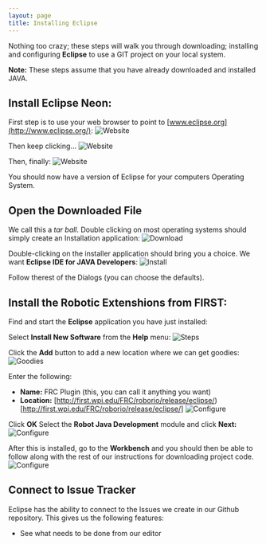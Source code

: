 ```yaml
---
layout: page
title: Installing Eclipse
---
```

Nothing too crazy; these steps will walk you through downloading; installing and
configuring **Eclipse** to use a GIT project on your local system.

**Note:** These steps assume that you have already downloaded and installed JAVA.

Install Eclipse Neon:
---------------------
First step is to use your web browser to point to [www.eclipse.org](http://www.eclipse.org/):
![Website](./public/images/687474703a2f2f686f77617264616272616d732e636f6d2f7069676d6963652f30302d67657474696e672d737461727465642f65636c697073652d776562736974652d312e706e67.png)

Then keep clicking...
![Website](./public/images/687474703a2f2f686f77617264616272616d732e636f6d2f7069676d6963652f30302d67657474696e672d737461727465642f65636c697073652d776562736974652d322e706e67.png)

Then, finally:
![Website](./public/images/687474703a2f2f686f77617264616272616d732e636f6d2f7069676d6963652f30302d67657474696e672d737461727465642f65636c697073652d776562736974652d312e706e67.png)

You should now have a version of Eclipse for your computers Operating System.

Open the Downloaded File
------------------------
We call this a *tar ball*.  Double clicking on most operating systems should
simply create an Installation application:
![Download](./public/images/687474703a2f2f686f77617264616272616d732e636f6d2f7069676d6963652f30302d67657474696e672d737461727465642f65636c697073652d696e7374616c6c2d312e706e67.png)

Double-clicking on the installer application should bring you a choice.  We want 
**Eclipse IDE for JAVA Developers**:
![Install](./public/images/687474703a2f2f686f77617264616272616d732e636f6d2f7069676d6963652f30302d67657474696e672d737461727465642f65636c697073652d696e7374616c6c2d322e706e67.png)

Follow therest of the Dialogs (you can choose the defaults).

Install the Robotic Extenshions from FIRST:
-------------------------------------------
Find and start the **Eclipse** application you have just installed:

Select **Install New Software** from the **Help** menu:
![Steps](./public/images/687474703a2f2f686f77617264616272616d732e636f6d2f7069676d6963652f30302d67657474696e672d737461727465642f65636c697073652d312e706e67.png)

Click the **Add** button to add a new location where we can get goodies:
![Goodies](./public/images/687474703a2f2f686f77617264616272616d732e636f6d2f7069676d6963652f30302d67657474696e672d737461727465642f65636c697073652d322e706e67.png)

Enter the following:
* **Name:** FRC Plugin (this, you can call it anything you want)
* **Location:** [http://first.wpi.edu/FRC/roborio/release/eclipse/)[http://first.wpi.edu/FRC/roborio/release/eclipse/]
![Configure](./public/images/687474703a2f2f686f77617264616272616d732e636f6d2f7069676d6963652f30302d67657474696e672d737461727465642f65636c697073652d332e706e67.png)

Click **OK**
Select the **Robot Java Development** module and click **Next:**
![Configure](./public/images/687474703a2f2f686f77617264616272616d732e636f6d2f7069676d6963652f30302d67657474696e672d737461727465642f65636c697073652d342e706e67.png)

After this is installed, go to the **Workbench** and you should then be able to
follow along with the rest of our instructions for downloading project code.
![Configure](./public/images/687474703a2f2f686f77617264616272616d732e636f6d2f7069676d6963652f30302d67657474696e672d737461727465642f65636c697073652d352e706e67.png)

Connect to Issue Tracker
------------------------
Eclipse has the ability to connect to the Issues we create in our Github repository.
This gives us the following features:

* See what needs to be done from our editor